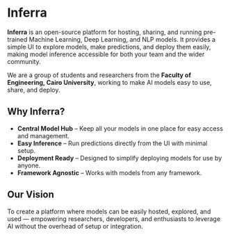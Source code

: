 # Inferra

**Inferra** is an open-source platform for hosting, sharing, and running pre-trained Machine Learning, Deep Learning, and NLP models. It provides a simple UI to explore models, make predictions, and deploy them easily, making model inference accessible for both your team and the wider community.

We are a group of students and researchers from the **Faculty of Engineering, Cairo University**, working to make AI models easy to use, share, and deploy.

## Why Inferra?
- **Central Model Hub** – Keep all your models in one place for easy access and management.
- **Easy Inference** – Run predictions directly from the UI with minimal setup.
- **Deployment Ready** – Designed to simplify deploying models for use by anyone.
- **Framework Agnostic** – Works with models from any framework.

## Our Vision
To create a platform where models can be easily hosted, explored, and used — empowering researchers, developers, and enthusiasts to leverage AI without the overhead of setup or integration.
